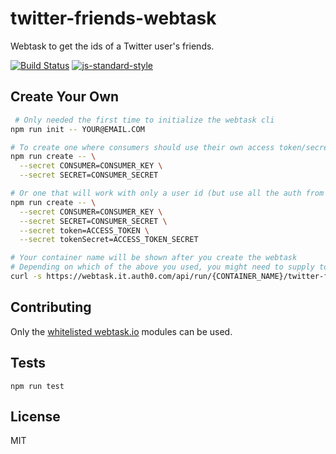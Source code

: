 twitter-friends-webtask
==================

Webtask to get the ids of a Twitter user's friends.

[![Build Status](https://travis-ci.org/lukekarrys/twitter-friends-webtask.png?branch=master)](https://travis-ci.org/lukekarrys/twitter-friends-webtask)
[![js-standard-style](https://img.shields.io/badge/code%20style-standard-brightgreen.svg?style=flat)](https://github.com/feross/standard)


## Create Your Own

```sh
 # Only needed the first time to initialize the webtask cli
npm run init -- YOUR@EMAIL.COM

# To create one where consumers should use their own access token/secret
npm run create -- \
  --secret CONSUMER=CONSUMER_KEY \
  --secret SECRET=CONSUMER_SECRET

# Or one that will work with only a user id (but use all the auth from you)
npm run create -- \
  --secret CONSUMER=CONSUMER_KEY \
  --secret SECRET=CONSUMER_SECRET \
  --secret token=ACCESS_TOKEN \
  --secret tokenSecret=ACCESS_TOKEN_SECRET

# Your container name will be shown after you create the webtask
# Depending on which of the above you used, you might need to supply token & tokenSecret here
curl -s https://webtask.it.auth0.com/api/run/{CONTAINER_NAME}/twitter-friends?id=USER_ID
```


## Contributing

Only the [whitelisted webtask.io](https://tehsis.github.io/webtaskio-canirequire/) modules can be used.


## Tests

`npm run test`


## License

MIT
